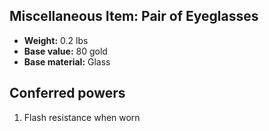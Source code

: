 ## Miscellaneous Item: Pair of Eyeglasses
- **Weight:** 0.2 lbs
- **Base value:** 80 gold
- **Base material:** Glass
## Conferred powers
1. Flash resistance when worn
